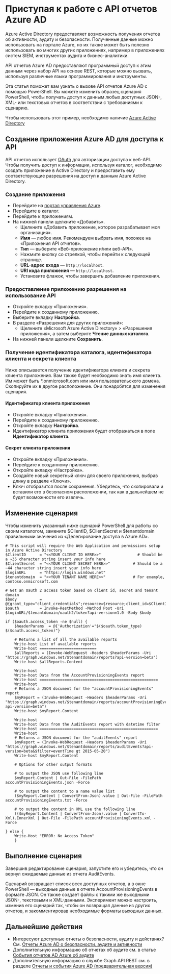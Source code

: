 <properties
   pageTitle="Приступая к работе с API отчетов Azure AD"
   description="Как начать работу с API отчетов Azure Active Directory"
   services="active-directory"
   documentationCenter=""
   authors="kenhoff"
   manager="mbaldwin"
   editor=""/>

<tags
   ms.service="active-directory"
   ms.devlang="na"
   ms.topic="article"
   ms.tgt_pltfrm="na"
   ms.workload="identity"
   ms.date="07/17/2015"
   ms.author="kenhoff;yossib"/>


# Приступая к работе с API отчетов Azure AD

Azure Active Directory предоставляет возможность получения отчетов об активности, аудиту и безопасности. Полученные данные можно использовать на портале Azure, но их также может быть полезно использовать во многих других приложениях, например в приложениях систем SIEM, инструментах аудита и бизнес-аналитики.

API отчетов Azure AD предоставляют программный доступ к этим данным через набор API на основе REST, которые можно вызвать, используя различные языки программирования и инструменты.

Эта статья поможет вам узнать о вызове API отчетов Azure AD с помощью PowerShell. Вы можете изменить образец сценария PowerShell, чтобы получать доступ к данным любых доступных JSON-, XML- или текстовых отчетов в соответствии с требованиями к сценарию.

Чтобы использовать этот пример, необходимо наличие [Azure Active Directory](active-directory-whatis.md)

## Создание приложения Azure AD для доступа к API

API отчетов использует [OAuth](https://msdn.microsoft.com/library/azure/dn645545.aspx) для авторизации доступа к веб-API. Чтобы получить доступ к информации, используя каталог, необходимо создать приложение в Active Directory и предоставить ему соответствующие разрешения на доступ к данным Azure Active Directory.


### Создание приложения
- Перейдите на [портал управления Azure](https://manage.windowsazure.com/).
- Перейдите в каталог.
- Перейдите к приложениям.
- На нижней панели щелкните «Добавить».
	- Щелкните «Добавить приложение, которое разрабатывает моя организация».
	- **Имя** — любое имя. Рекомендуем выбрать имя, похожее на «Приложения API отчетов».
	- **Тип** — выберите «Веб-приложение и/или веб-API».
	- Нажмите кнопку со стрелкой, чтобы перейти к следующей странице.
	- **URL-адрес входа** — ```http://localhost```.
	- **URI кода приложения** — ```http://localhost```.
	- Установите флажок, чтобы завершить добавление приложения.

### Предоставление приложению разрешения на использование API
- Откройте вкладку «Приложения».
- Перейдите к созданному приложению.
- Выберите вкладку **Настройка**.
- В разделе «Разрешения для других приложений»:
	- Щелкните «Microsoft Azure Active Directory» > «Разрешения приложения», а затем выберите **Чтение данных каталога**.
- На нижней панели щелкните **Сохранить**.


### Получение идентификатора каталога, идентификатора клиента и секрета клиента

Ниже описывается получение идентификатора клиента и секрета клиента приложения. Вам также будет необходимо знать имя клиента. Им может быть *.onmicrosoft.com или имя пользовательского домена. Скопируйте их в другое расположение. Они понадобятся для изменения сценария.

#### Идентификатор клиента приложения
- Откройте вкладку «Приложения».
- Перейдите к созданному приложению.
- Откройте вкладку **Настройка**.
- Идентификатор клиента приложения будет отображаться в поле **Идентификатор клиента**.

#### Секрет клиента приложения
- Откройте вкладку «Приложения».
- Перейдите к созданному приложению.
- Откройте вкладку «Настройка».
- Создайте новый секретный ключ для своего приложения, выбрав длину в разделе «Ключи».
- Ключ отобразится после сохранения. Убедитесь, что скопировали и вставили его в безопасном расположении, так как в дальнейшем не будет возможности его извлечь.


## Изменение сценария
Чтобы изменить указанный ниже сценарий PowerShell для работы со своим каталогом, замените $ClientID, $ClientSecret и $tenantdomain правильными значения из «Делегирование доступа в Azure AD».

    # This script will require the Web Application and permissions setup in Azure Active Directory
    $ClientID      = "<<YOUR CLIENT ID HERE>>"                # Should be a ~35 character string insert your info here
    $ClientSecret  = "<<YOUR CLIENT SECRET HERE>>"          # Should be a ~44 character string insert your info here
    $loginURL      = "https://login.windows.net"
    $tenantdomain  = "<<YOUR TENANT NAME HERE>>"            # For example, contoso.onmicrosoft.com

    # Get an Oauth 2 access token based on client id, secret and tenant domain
    $body          = @{grant_type="client_credentials";resource=$resource;client_id=$ClientID;client_secret=$ClientSecret}
    $oauth         = Invoke-RestMethod -Method Post -Uri $loginURL/$tenantdomain/oauth2/token?api-version=1.0 -Body $body

    if ($oauth.access_token -ne $null) {
        $headerParams  = @{'Authorization'="$($oauth.token_type) $($oauth.access_token)"}

        # Returns a list of all the available reports
        Write-host List of available reports
        Write-host =========================
        $allReports = (Invoke-WebRequest -Headers $headerParams -Uri "https://graph.windows.net/$tenantdomain/reports?api-version=beta")
        Write-host $allReports.Content

        Write-host
        Write-host Data from the AccountProvisioningEvents report
        Write-host ====================================================
        Write-host
        # Returns a JSON document for the "accountProvisioningEvents" report
        $myReport = (Invoke-WebRequest -Headers $headerParams -Uri "https://graph.windows.net/$tenantdomain/reports/accountProvisioningEvents?api-version=beta")
        Write-host $myReport.Content

        Write-host
        Write-host Data from the AuditEvents report with datetime filter
        Write-host ====================================================
        Write-host
        # Returns a JSON document for the "auditEvents" report
        $myReport = (Invoke-WebRequest -Headers $headerParams -Uri "https://graph.windows.net/$tenantdomain/reports/auditEvents?api-version=beta&$filter=eventTime gt 2015-05-20")
        Write-host $myReport.Content

        # Options for other output formats

        # to output the JSON use following line
        $myReport.Content | Out-File -FilePath accountProvisioningEvents.json -Force

        # to output the content to a name value list
        ($myReport.Content | ConvertFrom-Json).value | Out-File -FilePath accountProvisioningEvents.txt -Force

        # to output the content in XML use the following line
        (($myReport.Content | ConvertFrom-Json).value | ConvertTo-Xml).InnerXml | Out-File -FilePath accountProvisioningEvents.xml -Force

    } else {
        Write-Host "ERROR: No Access Token"
        }


## Выполнение сценария
Завершив редактирование сценария, запустите его и убедитесь, что он вернул ожидаемые данные из отчета AuditEvents.

Сценарий возвращает список всех доступных отчетов, а в окне PowerShell — выходные данные в отчете AccountProvisioningEvents в формате JSON. Он также создает файлы с такими же выходными JSON-, текстовыми и XML-данными. Эксперимент можно настроить, изменив его сценарий так, чтобы он возвращал данные из других отчетов, и закомментировав необходимые форматы выходных данных.


## Дальнейшие действия
- Интересуют доступные отчеты о безопасности, аудиту и действиях? См. [Отчеты Azure AD о безопасности, аудите и активности](active-directory-view-access-usage-reports.md)
- Дополнительную информацию об отчетах об аудите см. в статье [События отчетов AD Azure об аудите ](active-directory-reporting-audit-events.md)
- Дополнительную информацию о службе Graph API REST см. в разделе [Отчеты и события Azure AD (предварительная версия)](https://msdn.microsoft.com/library/azure/mt126081.aspx)

<!---HONumber=July15_HO5-->